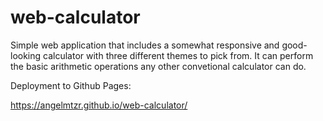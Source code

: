 # web-calculator

Simple web application that includes a somewhat responsive and good-looking calculator with three different themes to pick from. It can perform the basic arithmetic operations any other convetional calculator can do.

Deployment to Github Pages: 

https://angelmtzr.github.io/web-calculator/
